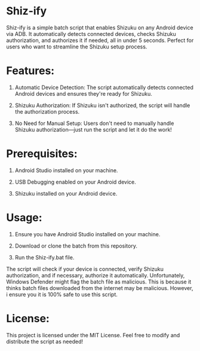 # Shiz-ify
Shiz-ify is a simple batch script that enables Shizuku on any Android device via ADB. It automatically detects connected devices, checks Shizuku authorization, and authorizes it if needed, all in under 5 seconds. Perfect for users who want to streamline the Shizuku setup process.
# Features:

1. Automatic Device Detection: The script automatically detects connected Android devices and ensures they're ready for Shizuku.

2. Shizuku Authorization: If Shizuku isn't authorized, the script will handle the authorization process.

3. No Need for Manual Setup: Users don't need to manually handle Shizuku authorization—just run the script and let it do the work!

# Prerequisites:

1. Android Studio installed on your machine.
  
2. USB Debugging enabled on your Android device.

3. Shizuku installed on your Android device.

# Usage:

1. Ensure you have Android Studio installed on your machine.

2. Download or clone the batch from this repository.

3. Run the Shiz-ify.bat file.

The script will check if your device is connected, verify Shizuku authorization, and if necessary, authorize it automatically.
Unfortunately, Windows Defender might flag the batch file as malicious. This is because it thinks batch files downloaded from the internet may be malicious. However, i ensure you it is 100% safe to use this script.
# License:
This project is licensed under the MIT License. Feel free to modify and distribute the script as needed!
